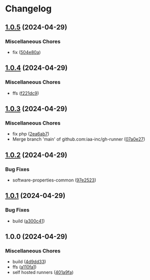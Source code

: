 # Changelog

## [1.0.5](https://github.com/iaa-inc/gh-runner/compare/v1.0.4...v1.0.5) (2024-04-29)


### Miscellaneous Chores

* fix ([504e80a](https://github.com/iaa-inc/gh-runner/commit/504e80a83cc561f49bb547afde2a0ad2b7b0b479))

## [1.0.4](https://github.com/iaa-inc/gh-runner/compare/v1.0.3...v1.0.4) (2024-04-29)


### Miscellaneous Chores

* ffs ([f221dc9](https://github.com/iaa-inc/gh-runner/commit/f221dc98c7c6bc240e29d2d24da55c575364cfc2))

## [1.0.3](https://github.com/iaa-inc/gh-runner/compare/v1.0.2...v1.0.3) (2024-04-29)


### Miscellaneous Chores

* fix php ([2ea6ab7](https://github.com/iaa-inc/gh-runner/commit/2ea6ab71e76da05ffda4c8511560275f82dd3792))
* Merge branch 'main' of github.com:iaa-inc/gh-runner ([07a0e27](https://github.com/iaa-inc/gh-runner/commit/07a0e27cae4285b0dcdc6f663c04209886d698d3))

## [1.0.2](https://github.com/iaa-inc/gh-runner/compare/v1.0.1...v1.0.2) (2024-04-29)


### Bug Fixes

* software-properties-common ([97e2523](https://github.com/iaa-inc/gh-runner/commit/97e2523ec66c5213f82c2f7f11a5a5a7088c60e8))

## [1.0.1](https://github.com/iaa-inc/gh-runner/compare/v1.0.0...v1.0.1) (2024-04-29)


### Bug Fixes

* build ([a300c41](https://github.com/iaa-inc/gh-runner/commit/a300c41cec409dfc03df9a2fc43ed696f31d12c3))

## 1.0.0 (2024-04-29)


### Miscellaneous Chores

* build ([4d9dd33](https://github.com/iaa-inc/gh-runner/commit/4d9dd3301b51773228c516b96b414503e1ae2d63))
* ffs ([a110fa1](https://github.com/iaa-inc/gh-runner/commit/a110fa11bdf4c236d97d10e1a8c47a56cfedc629))
* self hosted runners ([401a9fa](https://github.com/iaa-inc/gh-runner/commit/401a9fa33fd18b94c6586b3cae23aae30719cbe5))
